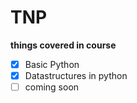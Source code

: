 # TNP
**things covered in course**

+ [x] Basic Python
+ [x] Datastructures in python
+ [ ] coming soon
